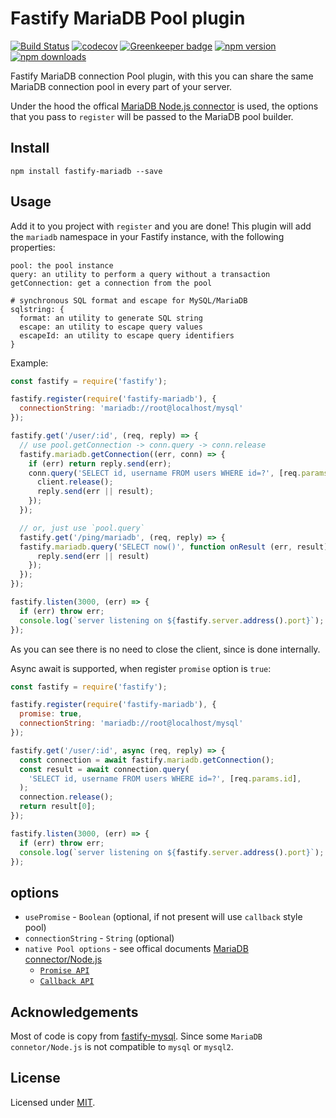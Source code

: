 # Fastify MariaDB Pool plugin
<!--
[![NPM](https://nodei.co/npm/fastify-mariadb.png??downloads=true&downloadRank=true&stars=true)](https://www.npmjs.com/package/fastify-mariadb)
-->
[![Build Status](https://travis-ci.org/victor0801x/fastify-mariadb.svg?branch=master)](https://travis-ci.org/victor0801x/fastify-mariadb)
[![codecov](https://codecov.io/gh/victor0801x/fastify-mariadb/branch/master/graph/badge.svg)](https://codecov.io/gh/victor0801x/fastify-mariadb)
[![Greenkeeper badge](https://badges.greenkeeper.io/victor0801x/fastify-mariadb.svg)](https://greenkeeper.io/)
[![npm version](https://img.shields.io/npm/v/fastify-mariadb.svg?style=flat-square)](https://www.npmjs.com/package/fastify-mariadb)
[![npm downloads](https://img.shields.io/npm/dm/fastify-mariadb.svg?style=flat-square)](https://www.npmjs.com/package/fastify-mariadb)

Fastify MariaDB connection Pool plugin, with this you can share the same MariaDB connection pool in every part of your server.

Under the hood the offical [MariaDB Node.js connector](https://github.com/MariaDB/mariadb-connector-nodejs) is used, the options that you pass to `register` will be passed to the MariaDB pool builder.

## Install
```
npm install fastify-mariadb --save
```

## Usage
Add it to you project with `register` and you are done!
This plugin will add the `mariadb` namespace in your Fastify instance, with the following properties:

```
pool: the pool instance
query: an utility to perform a query without a transaction
getConnection: get a connection from the pool

# synchronous SQL format and escape for MySQL/MariaDB
sqlstring: {
  format: an utility to generate SQL string
  escape: an utility to escape query values
  escapeId: an utility to escape query identifiers
}
```

Example:
```js
const fastify = require('fastify');

fastify.register(require('fastify-mariadb'), {
  connectionString: 'mariadb://root@localhost/mysql'
});

fastify.get('/user/:id', (req, reply) => {
  // use pool.getConnection -> conn.query -> conn.release
  fastify.mariadb.getConnection((err, conn) => {
    if (err) return reply.send(err);
    conn.query('SELECT id, username FROM users WHERE id=?', [req.params.id], function onResult (err, result) {
      client.release();
      reply.send(err || result);
    });
  });

  // or, just use `pool.query`
  fastify.get('/ping/mariadb', (req, reply) => {
  fastify.mariadb.query('SELECT now()', function onResult (err, result) {
      reply.send(err || result)
    });
  });
});

fastify.listen(3000, (err) => {
  if (err) throw err;
  console.log(`server listening on ${fastify.server.address().port}`);
});
```
As you can see there is no need to close the client, since is done internally.

Async await is supported, when register `promise` option is `true`:
```js
const fastify = require('fastify');

fastify.register(require('fastify-mariadb'), {
  promise: true,
  connectionString: 'mariadb://root@localhost/mysql'
});

fastify.get('/user/:id', async (req, reply) => {
  const connection = await fastify.mariadb.getConnection();
  const result = await connection.query(
    'SELECT id, username FROM users WHERE id=?', [req.params.id],
  );
  connection.release();
  return result[0];
});

fastify.listen(3000, (err) => {
  if (err) throw err;
  console.log(`server listening on ${fastify.server.address().port}`);
});
```

## options
* `usePromise` - `Boolean` (optional, if not present will use `callback` style pool)
* `connectionString` - `String` (optional)
* `native Pool options` - see offical documents [MariaDB connector/Node.js](https://mariadb.com/kb/en/library/about-mariadb-connector-nodejs/)
  * [`Promise API`](https://github.com/MariaDB/mariadb-connector-nodejs/blob/master/documentation/promise-api.md#promise-api)
  * [`Callback API`](https://github.com/MariaDB/mariadb-connector-nodejs/blob/master/documentation/callback-api.md#callback-api)

## Acknowledgements

Most of code is copy from [fastify-mysql](https://github.com/fastify/fastify-mysql).
Since some `MariaDB connetor/Node.js` is not compatible to `mysql` or `mysql2`.

## License

Licensed under [MIT](./LICENSE).
